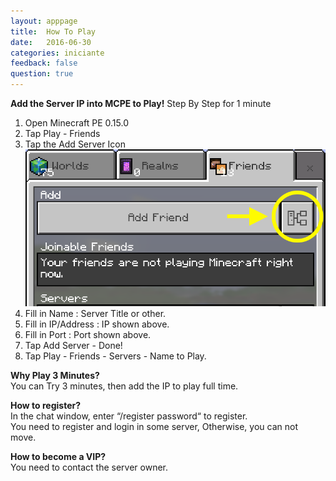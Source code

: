 ```yaml
---
layout: apppage
title:  How To Play
date:   2016-06-30
categories: iniciante
feedback: false
question: true
---
```

**Add the Server IP into MCPE to Play!**
Step By Step for 1 minute  
1. Open Minecraft PE 0.15.0  
2. Tap Play - Friends  
3. Tap the Add Server Icon
![screenshot](/assets/images/addserver.png)
4. Fill in Name : Server Title or other.  
5. Fill in IP/Address : IP shown above.  
6. Fill in Port : Port shown above.  
7. Tap Add Server - Done!  
8. Tap Play - Friends - Servers - Name to Play.  

**Why Play 3 Minutes?**  
You can Try 3 minutes, then add the IP to play full time.

**How to register?**  
In the chat window, enter “/register password“ to register.  
You need to register and login in some server, Otherwise, you can not move.  

**How to become a VIP?**  
You need to contact the server owner.
